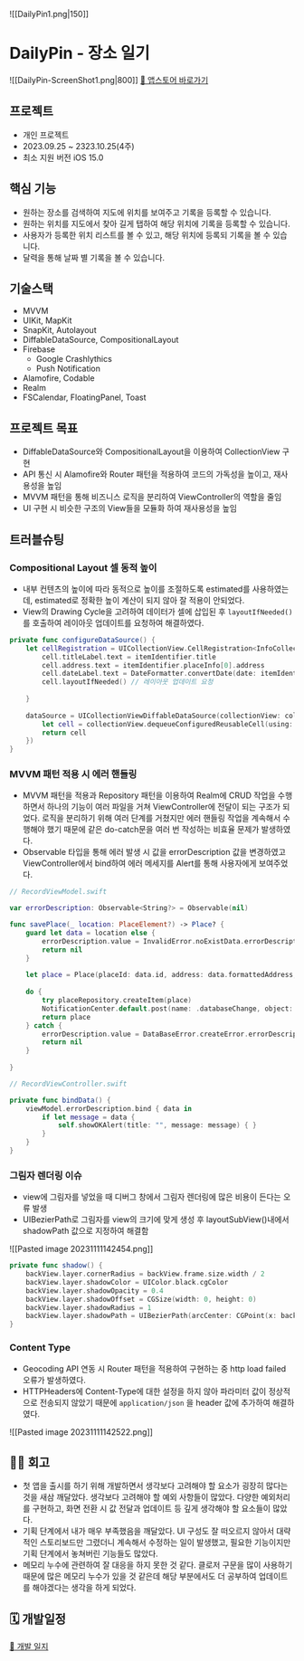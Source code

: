 

![[DailyPin1.png|150]]
# DailyPin - 장소 일기


![[DailyPin-ScreenShot1.png|800]]
[🔗 앱스토어 바로가기](https://apps.apple.com/kr/app/dailypin-%EC%9E%A5%EC%86%8C%EC%9D%BC%EA%B8%B0/id6470025950)


## 프로젝트 
- 개인 프로젝트
- 2023.09.25 ~ 2323.10.25(4주)
- 최소 지원 버전 iOS 15.0

## 핵심 기능
- 원하는 장소를 검색하여 지도에 위치를 보여주고 기록을 등록할 수 있습니다.
- 원하는 위치를 지도에서 찾아 길게 탭하여 해당 위치에 기록을 등록할 수 있습니다.
- 사용자가 등록한 위치 리스트를 볼 수 있고, 해당 위치에 등록되 기록을 볼 수 있습니다. 
- 달력을 통해 날짜 별 기록을 볼 수 있습니다.


## 기술스택
- MVVM
- UIKit, MapKit
- SnapKit, Autolayout
- DiffableDataSource, CompositionalLayout
- Firebase
	- Google Crashlythics
	- Push Notification
- Alamofire, Codable
- Realm
- FSCalendar, FloatingPanel, Toast

## 프로젝트 목표
- DiffableDataSource와 CompositionalLayout을 이용하여 CollectionView 구현
- API 통신 시 Alamofire와 Router 패턴을 적용하여 코드의 가독성을 높이고, 재사용성을 높임
- MVVM 패턴을 통해 비즈니스 로직을 분리하여 ViewController의 역할을 줄임
- UI 구현 시 비슷한 구조의 View들을 모듈화 하여 재사용성을 높임


## 트러블슈팅

### Compositional Layout 셀 동적 높이

- 내부 컨텐츠의 높이에 따라 동적으로 높이를 조절하도록 estimated를 사용하였는데, estimated로 정확한 높이 계산이 되지 않아 잘 적용이 안되었다.
- View의 Drawing Cycle을 고려하여 데이터가 셀에 삽입된 후 `layoutIfNeeded()`를 호출하여 레이아웃 업데이트를 요청하여 해결하였다.

```swift
private func configureDataSource() {
    let cellRegistration = UICollectionView.CellRegistration<InfoCollectionViewCell, Record> { cell, indexPath, itemIdentifier in
        cell.titleLabel.text = itemIdentifier.title
        cell.address.text = itemIdentifier.placeInfo[0].address
        cell.dateLabel.text = DateFormatter.convertDate(date: itemIdentifier.date)
        cell.layoutIfNeeded() // 레이아웃 업데이트 요청
        
    }
    
    dataSource = UICollectionViewDiffableDataSource(collectionView: collectionView, cellProvider: { collectionView, indexPath, itemIdentifier in
        let cell = collectionView.dequeueConfiguredReusableCell(using: cellRegistration, for: indexPath, item: itemIdentifier)
        return cell
    })
}
```

### MVVM 패턴 적용 시 에러 핸들링

- MVVM 패턴을 적용과 Repository 패턴을 이용하여 Realm에 CRUD 작업을 수행하면서 하나의 기능이 여러 파일을 거쳐 ViewController에 전달이 되는 구조가 되었다. 로직을 분리하기 위해 여러 단계를 거쳤지만 에러 핸들링 작업을 계속해서 수행해야 했기 때문에 같은 do-catch문을 여러 번 작성하는 비효율 문제가 발생하였다.
- Observable 타입을 통해 에러 발생 시 값을 errorDescription 값을 변경하였고 ViewController에서 bind하여 에러 메세지를 Alert를 통해 사용자에게 보여주었다.

```swift
// RecordViewModel.swift

var errorDescription: Observable<String?> = Observable(nil)

func savePlace(_ location: PlaceElement?) -> Place? {
    guard let data = location else {
        errorDescription.value = InvalidError.noExistData.errorDescription
        return nil
    }
    
    let place = Place(placeId: data.id, address: data.formattedAddress, placeName: data.displayName.placeName, latitude: data.location.latitude, longitude: data.location.longitude)
    
    do {
        try placeRepository.createItem(place)
        NotificationCenter.default.post(name: .databaseChange, object: nil, userInfo: ["changeType": "save"])
        return place
    } catch {
        errorDescription.value = DataBaseError.createError.errorDescription
        return nil
    }
    
}
```

```swift
// RecordViewController.swift

private func bindData() {
    viewModel.errorDescription.bind { data in
        if let message = data {
            self.showOKAlert(title: "", message: message) { }
        }
    }
}
```

### 그림자 렌더링 이슈

- view에 그림자를 넣었을 때 디버그 창에서 그림자 렌더링에 많은 비용이 든다는 오류 발생
- UIBezierPath로 그림자를 view의 크기에 맞게 생성 후 layoutSubView()내에서 shadowPath 값으로 지정하여 해결함

![[Pasted image 20231111142454.png]]

```swift
private func shadow() {
    backView.layer.cornerRadius = backView.frame.size.width / 2
    backView.layer.shadowColor = UIColor.black.cgColor
    backView.layer.shadowOpacity = 0.4
    backView.layer.shadowOffset = CGSize(width: 0, height: 0)
    backView.layer.shadowRadius = 1
    backView.layer.shadowPath = UIBezierPath(arcCenter: CGPoint(x: backView.bounds.width/2, y: backView.bounds.height/2), radius: backView.bounds.width / 2, startAngle: 0, endAngle: 2 * .pi, clockwise: true).cgPath
}
```

### Content Type

- Geocoding API 연동 시 Router 패턴을 적용하여 구현하는 중 http load failed 오류가 발생하였다.
- HTTPHeaders에 Content-Type에 대한 설정을 하지 않아 파라미터 값이 정상적으로 전송되지 않았기 때문에 `application/json` 을 header 값에 추가하여 해결하였다.

![[Pasted image 20231111142522.png]]


## ✍🏻  회고

- 첫 앱을 출시를 하기 위해 개발하면서 생각보다 고려해야 할 요소가 굉장히 많다는 것을 새삼 깨달았다. 생각보다 고려해야 할 예외 사항들이 많았다. 다양한 예외처리를 구현하고, 화면 전환 시 값 전달과 업데이트 등 깊게 생각해야 할 요소들이 많았다.
- 기획 단계에서 내가 매우 부족했음을 깨달았다. UI 구성도 잘 떠오르지 않아서 대략적인 스토리보드만 그렸더니 계속해서 수정하는 일이 발생했고, 필요한 기능이지만 기획 단계에서 놓쳐버린 기능들도 많았다.
- 메모리 누수에 관련하여 잘 대응을 하지 못한 것 같다. 클로저 구문을 많이 사용하기 때문에 많은 메모리 누수가 있을 것 같은데 해당 부분에서도 더 공부하여 업데이트를 해야겠다는 생각을 하게 되었다. 

## 🗓️ 개발일정
[🔗 개발 일지](https://lowly-yacht-147.notion.site/92e7ac0ff4f84b81b7533c3a46932312?v=8231cce21d104b4cb1d5a3a0b155de2b&pvs=4)
